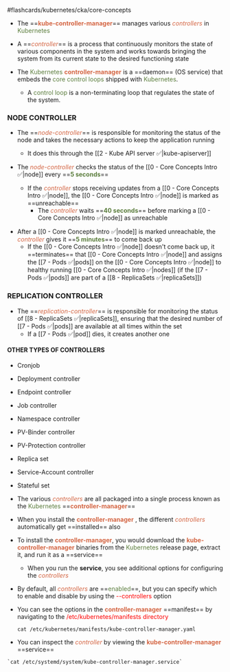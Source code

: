 #flashcards/kubernetes/cka/core-concepts

- The ==<b><span style="color:#d46644">kube-controller-manager</span></b>== manages various <i><span style="color:#d46644">controllers</span></i> in <span style="color:#5c7e3e">Kubernetes</span>
<!--SR:!2024-10-27,3,250-->

- A ==<i><span style="color:#d46644">controller</span></i>== is a process that continuously monitors the state of various components in the system and works towards bringing the system from its current state to the desired functioning state

- The <span style="color:#5c7e3e">Kubernetes</span> <b><span style="color:#d46644">controller-manager</span></b> is a ==daemon== (OS service) that embeds the <span style="color:#5c7e3e">core control loops</span> shipped with <span style="color:#5c7e3e">Kubernetes</span>.
	- A <span style="color:#5c7e3e">control loop</span> is a non-terminating loop that regulates the state of the system.

### NODE CONTROLLER

- The ==<i><span style="color:#d46644">node-controller</span></i>== is responsible for monitoring the status of the node and takes the necessary actions to keep the application running
	- It does this through the [[2 - Kube API server ✅|kube-apiserver]]

- The <i><span style="color:#d46644">node-controller</span></i> checks the status of the [[0 - Core Concepts Intro ✅|node]] every ==<b><span style="color:#5c7e3e">5 seconds</span></b>==
	- If the <i><span style="color:#d46644">controller</span></i> stops receiving updates from a [[0 - Core Concepts Intro ✅|node]], the [[0 - Core Concepts Intro ✅|node]] is marked as ==unreachable==
		- The <i><span style="color:#d46644">controller</span></i> waits ==<b><span style="color:#5c7e3e">40 seconds</span></b>== before marking a [[0 - Core Concepts Intro ✅|node]] as unreachable
<!--SR:!2000-01-01,1,250!2024-10-28,4,270!2000-01-01,1,250-->

- After a [[0 - Core Concepts Intro ✅|node]] is marked unreachable, the <i><span style="color:#d46644">controller</span></i> gives it ==<b><span style="color:#5c7e3e">5 minutes</span></b>== to come back up
	- If the [[0 - Core Concepts Intro ✅|node]] doesn't come back up, it ==terminates== that [[0 - Core Concepts Intro ✅|node]] and assigns the [[7 - Pods ✅|pods]] on the [[0 - Core Concepts Intro ✅|node]] to healthy running [[0 - Core Concepts Intro ✅|nodes]] (if the [[7 - Pods ✅|pods]] are part of a [[8 - ReplicaSets ✅|replicaSets]])
<!--SR:!2024-10-27,3,250!2024-10-27,3,250-->

### REPLICATION CONTROLLER

- The ==<i><span style="color:#d46644">replication-controller</span></i>== is responsible for monitoring the status of [[8 - ReplicaSets ✅|replicaSets]], ensuring that the desired number of [[7 - Pods ✅|pods]] are available at all times within the set
	- If a [[7 - Pods ✅|pod]] dies, it creates another one
<!--SR:!2024-10-27,3,250-->

#### OTHER TYPES OF CONTROLLERS
- Cronjob
- Deployment controller
- Endpoint controller
- Job controller
- Namespace controller
- PV-Binder controller
- PV-Protection controller
- Replica set
- Service-Account controller
- Stateful set

- The various <i><span style="color:#d46644">controllers</span></i> are all packaged into a single process known as the <span style="color:#5c7e3e">Kubernetes</span> ==<b><span style="color:#d46644">controller-manager</span></b>==

- When you install the <b><span style="color:#d46644">controller-manager</span></b> , the different <i><span style="color:#d46644">controllers</span></i> automatically get ==installed== also

- To install the <b><span style="color:#d46644">controller-manager</span></b>, you would download the <b><span style="color:#d46644">kube-controller-manager</span></b> binaries from the <span style="color:#5c7e3e">Kubernetes</span> release page, extract it, and run it as a ==service==
	- When you run the **service**, you see additional options for configuring the <i><span style="color:#d46644">controllers</span></i>

- By default, all <i><span style="color:#d46644">controllers</span></i> are ==<span style="color:#5c7e3e">enabled</span>==, but you can specify which to enable and disable by using the <span style="color:red">--controllers</span> option

- You can see the options in the <b><span style="color:#d46644">controller-manager</span></b> ==manifest== by navigating to the <span style="color:red">/etc/kubernetes/manifests directory</span>

	`cat /etc/kubernetes/manifests/kube-controller-manager.yaml`

- You can inspect the <i><span style="color:#d46644">controller</span></i> by viewing the <b><span style="color:#d46644">kube-controller-manager</span></b> ==service==
<!--SR:!2024-10-25,1,230-->

	`cat /etc/systemd/system/kube-controller-manager.service`